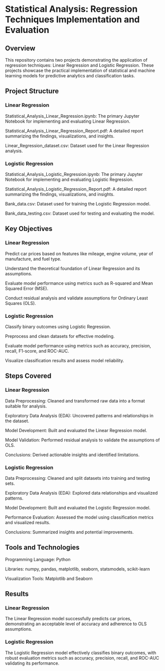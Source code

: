# Statistical Analysis: Regression Techniques Implementation and Evaluation

## Overview
This repository contains two projects demonstrating the application of regression techniques: Linear Regression and Logistic Regression. These projects showcase the practical implementation of statistical and machine learning models for predictive analytics and classification tasks.

## Project Structure

### Linear Regression

Statistical_Analysis_Linear_Regression.ipynb: The primary Jupyter Notebook for implementing and evaluating Linear Regression.

Statistical_Analysis_Linear_Regression_Report.pdf: A detailed report summarizing the findings, visualizations, and insights.

Linear_Regression_dataset.csv: Dataset used for the Linear Regression analysis.

### Logistic Regression

Statistical_Analysis_Logistic_Regression.ipynb: The primary Jupyter Notebook for implementing and evaluating Logistic Regression.

Statistical_Analysis_Logistic_Regression_Report.pdf: A detailed report summarizing the findings, visualizations, and insights.

Bank_data.csv: Dataset used for training the Logistic Regression model.

Bank_data_testing.csv: Dataset used for testing and evaluating the model.

## Key Objectives

### Linear Regression

Predict car prices based on features like mileage, engine volume, year of manufacture, and fuel type.

Understand the theoretical foundation of Linear Regression and its assumptions.

Evaluate model performance using metrics such as R-squared and Mean Squared Error (MSE).

Conduct residual analysis and validate assumptions for Ordinary Least Squares (OLS).

### Logistic Regression
Classify binary outcomes using Logistic Regression.

Preprocess and clean datasets for effective modeling.

Evaluate model performance using metrics such as accuracy, precision, recall, F1-score, and ROC-AUC.

Visualize classification results and assess model reliability.

## Steps Covered

### Linear Regression

Data Preprocessing: Cleaned and transformed raw data into a format suitable for analysis.

Exploratory Data Analysis (EDA): Uncovered patterns and relationships in the dataset.

Model Development: Built and evaluated the Linear Regression model.

Model Validation: Performed residual analysis to validate the assumptions of OLS.

Conclusions: Derived actionable insights and identified limitations.

### Logistic Regression

Data Preprocessing: Cleaned and split datasets into training and testing sets.

Exploratory Data Analysis (EDA): Explored data relationships and visualized patterns.

Model Development: Built and evaluated the Logistic Regression model.

Performance Evaluation: Assessed the model using classification metrics and visualized results.

Conclusions: Summarized insights and potential improvements.

## Tools and Technologies

Programming Language: Python

Libraries: numpy, pandas, matplotlib, seaborn, statsmodels, scikit-learn

Visualization Tools: Matplotlib and Seaborn

## Results

### Linear Regression
The Linear Regression model successfully predicts car prices, demonstrating an acceptable level of accuracy and adherence to OLS assumptions.

### Logistic Regression
The Logistic Regression model effectively classifies binary outcomes, with robust evaluation metrics such as accuracy, precision, recall, and ROC-AUC validating its performance.

